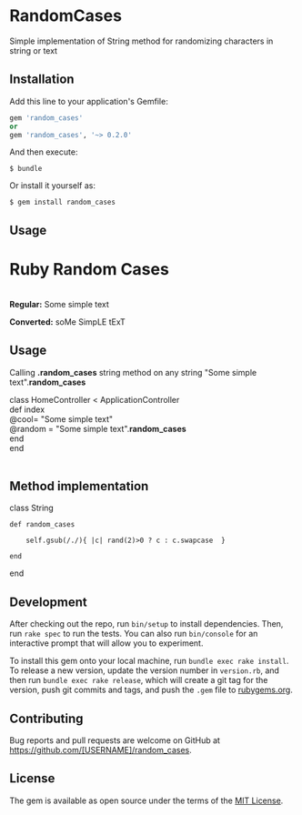 # RandomCases

Simple implementation of String method for randomizing characters in string or text

## Installation

Add this line to your application's Gemfile:

```ruby
gem 'random_cases'
or
gem 'random_cases', '~> 0.2.0'
```

And then execute:

    $ bundle

Or install it yourself as:

    $ gem install random_cases

## Usage

<h1>Ruby Random Cases</h1>
<br/>
<b>Regular:</b> Some simple text

<b>Converted:</b> soMe SimpLE tExT
<h2>Usage</h2>
Calling <b>.random_cases</b> string method on any string
"Some simple text".<b>random_cases</b>

class HomeController < ApplicationController<br/>
  def index<br/>
  	@cool= "Some simple text"<br/>
  	@random = "Some simple text".<b>random_cases</b><br/>
  end<br/>
end<br/>
<br/>

<h2>Method implementation</h2>

class String

	def random_cases

		self.gsub(/./){	|c| rand(2)>0 ? c : c.swapcase 	} 

	end 

end

## Development

After checking out the repo, run `bin/setup` to install dependencies. Then, run `rake spec` to run the tests. You can also run `bin/console` for an interactive prompt that will allow you to experiment.

To install this gem onto your local machine, run `bundle exec rake install`. To release a new version, update the version number in `version.rb`, and then run `bundle exec rake release`, which will create a git tag for the version, push git commits and tags, and push the `.gem` file to [rubygems.org](https://rubygems.org).

## Contributing

Bug reports and pull requests are welcome on GitHub at https://github.com/[USERNAME]/random_cases.


## License

The gem is available as open source under the terms of the [MIT License](http://opensource.org/licenses/MIT).

